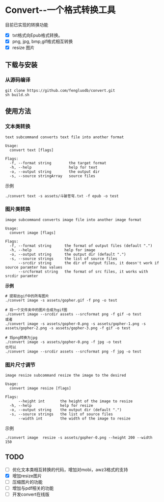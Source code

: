 # Convert--一个格式转换工具

目前已实现的转换功能

- [x] txt格式向Epub格式转换。
- [x] png, jpg, bmp,gif格式相互转换
- [x] resize 图片

## 下载与安装
### 从源码编译
```
git clone https://github.com/fengluodb/convert.git
sh build.sh
```

## 使用方法

### 文本类转换
```shell
text subcommand converts text file into another format

Usage:
  convert text [flags]

Flags:
  -f, --format string        the target format
  -h, --help                 help for text
  -o, --output string        the output dir
  -s, --source stringArray   source files
```

示例
```shell
./convert text -s assets/斗破苍穹.txt -f epub -o test
```

### 图片类转换
```text
image subcommand converts image file into another image format

Usage:
  convert image [flags]

Flags:
  -f, --format string      the format of output files (default ".")
  -h, --help               help for image
  -o, --output string      the output dir (default ".")
  -s, --source strings     the list of source files
      --srcdir string      the dir of output files, it doesn't work if source paramter has values
      --srcformat string   the format of src files, it works with srcdir paramter
```

**示例**
```shell
# 提取出gif中的所有图片
./convert image -s assets/gopher.gif -f png -o test

# 将一个文件夹中的图片合成为gif图
./convert image --srcdir assets --srcformat png -f gif -o test
或者
./convert image -s assets/gopher-0.png -s assets/gopher-1.png -s assets/gopher-2.png -s assets/gopher-3.png -f gif -o test

# 将png转换为jpg
./convert image -s assets/gopher-0.png -f jpg -o test
也可以
./convert image --srcdir assets --srcformat png -f jpg -o test
```

### 图片尺寸调节
```shell
image resize subcommand resize the image to the desired

Usage:
  convert image resize [flags]

Flags:
      --height int       the height of the image to resize
  -h, --help             help for resize
  -o, --output string    the output dir (default ".")
  -s, --source strings   the list of source files
      --width int        the width of the image to resize
```

示例
```shell
./convert image  resize -s assets/gopher-0.png --height 200 --width 150
```

## TODO
- [ ] 优化文本类相互转换的代码，增加对mobi，awz3格式的支持
- [x] 增加resize图片
- [ ] 压缩图片的功能
- [ ] 增加与pdf相关的功能
- [ ] 开发convert在线版